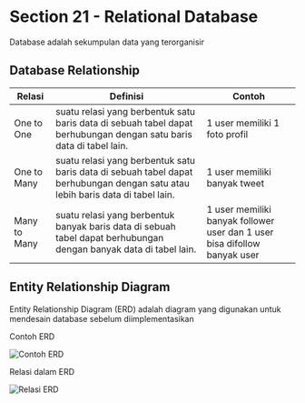 # Section 21 - Relational Database
Database adalah sekumpulan data yang terorganisir

## Database Relationship
| Relasi | Definisi | Contoh |
| --- | --- | --- |
| One to One | suatu relasi yang berbentuk satu baris data di sebuah tabel dapat berhubungan dengan satu baris data di tabel lain. | 1 user memiliki 1 foto profil |
| One to Many | suatu relasi yang berbentuk satu baris data di sebuah tabel dapat berhubungan dengan satu atau lebih baris data di tabel lain. | 1 user memiliki banyak tweet |
| Many to Many | suatu relasi yang berbentuk banyak baris data di sebuah tabel dapat berhubungan dengan banyak data di tabel lain. | 1 user memiliki banyak follower user dan 1 user bisa difollow banyak user |

## Entity Relationship Diagram
Entity Relationship Diagram (ERD) adalah diagram yang digunakan untuk mendesain database sebelum diimplementasikan

Contoh ERD

![Contoh ERD](https://user-images.githubusercontent.com/79805395/196090030-397731b3-2b76-49f8-b6e2-49fd7e553edf.png)

Relasi dalam ERD

![Relasi ERD](https://user-images.githubusercontent.com/79805395/196090028-c94fca6e-5e3a-4814-be4b-1fc6cd785954.png)
